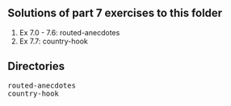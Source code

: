 ## Solutions of part 7 exercises to this folder
1. Ex 7.0 - 7.6: routed-anecdotes
2. Ex 7.7: country-hook

## Directories
<pre>
routed-anecdotes
country-hook
</pre>